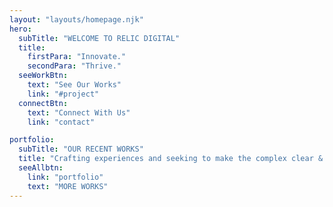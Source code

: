 ```yaml
---
layout: "layouts/homepage.njk"
hero:
  subTitle: "WELCOME TO RELIC DIGITAL"
  title:
    firstPara: "Innovate."
    secondPara: "Thrive."
  seeWorkBtn:
    text: "See Our Works"
    link: "#project"
  connectBtn: 
    text: "Connect With Us"
    link: "contact"

portfolio:
  subTitle: "OUR RECENT WORKS"
  title: "Crafting experiences and seeking to make the complex clear & beautiful."
  seeAllbtn:
    link: "portfolio"
    text: "MORE WORKS"
---
```

